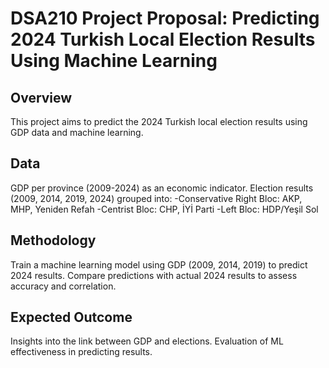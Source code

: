 # DSA210 Project Proposal: Predicting 2024 Turkish Local Election Results Using Machine Learning
## Overview
This project aims to predict the 2024 Turkish local election results using GDP data and machine learning.
## Data
GDP per province (2009-2024) as an economic indicator.
Election results (2009, 2014, 2019, 2024) grouped into:
-Conservative Right Bloc: AKP, MHP, Yeniden Refah
-Centrist Bloc: CHP, İYİ Parti
-Left Bloc: HDP/Yeşil Sol
## Methodology
Train a machine learning model using GDP (2009, 2014, 2019) to predict 2024 results.
Compare predictions with actual 2024 results to assess accuracy and correlation.
## Expected Outcome
Insights into the link between GDP and elections.
Evaluation of ML effectiveness in predicting results.
